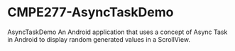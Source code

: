 # CMPE277-AsyncTaskDemo


AsyncTaskDemo An Android application that uses a concept of Async Task in Android to display random generated values in a ScrollView.
